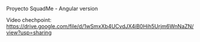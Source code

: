 Proyecto SquadMe - Angular version

Video chechpoint: https://drive.google.com/file/d/1wSmxXb4UCvdJX4iB0Hih5Urjm6WnNaZN/view?usp=sharing
